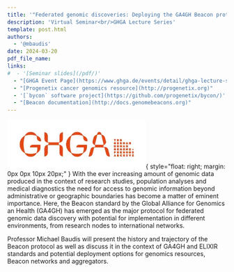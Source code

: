 ```yaml
---
title: '"Federated genomic discoveries: Deploying the GA4GH Beacon protocol'
description: 'Virtual Seminar<br/>GHGA Lecture Series'
template: post.html 
authors:
  - '@mbaudis'
date: 2024-03-20
pdf_file_name:
links:
#  - '[Seminar slides](/pdf/)'
  - "[GHGA Event Page](https://www.ghga.de/events/detail/ghga-lecture-series-michael-baudis-virtual)"
  - "[Progenetix cancer genomics resource](http://progenetix.org)"
  - '[`bycon` software project](https://github.com/progenetix/bycon/)'
  - "[Beacon documentation](http://docs.genomebeacons.org)"
---
```


![GHGA logo](/img/logo-ghga.webp){ style="float: right; margin: 0px 0px 10px 20px;" }
With the ever increasing amount of genomic data produced in the context of research studies, population analyses and medical diagnostics the need for access to genomic information beyond administrative or geographic boundaries has become a matter of eminent importance. <!--more-->
Here, the Beacon standard by the Global Alliance for Genomics an Health (GA4GH) has emerged as the major protocol for federated genomic data discovery with potential for implementation in different environments, from research nodes to international networks.

Professor Michael Baudis will present the history and trajectory of the Beacon protocol as well as discuss it in the context of GA4GH and ELIXIR standards and potential deployment options for genomics resources, Beacon networks and aggregators.
